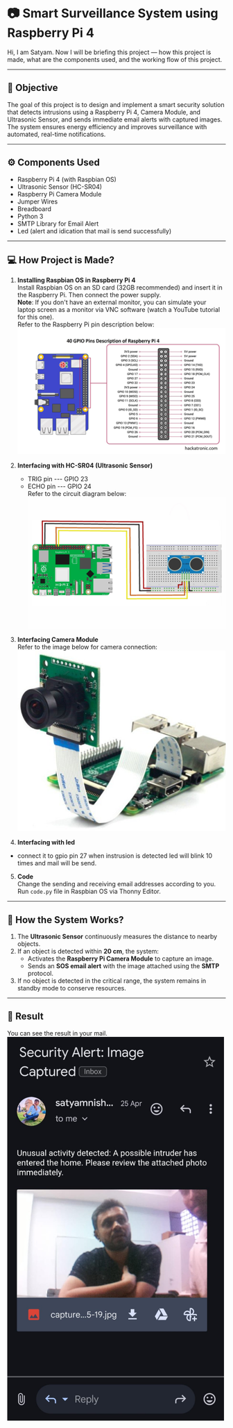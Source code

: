 # 📷 Smart Surveillance System using Raspberry Pi 4

Hi, I am Satyam. Now I will be briefing this project — how this project is made, what are the components used, and the working flow of this project.

---

## 🧠 Objective

The goal of this project is to design and implement a smart security solution that detects intrusions using a Raspberry Pi 4, Camera Module, and Ultrasonic Sensor, and sends immediate email alerts with captured images. The system ensures energy efficiency and improves surveillance with automated, real-time notifications.

---

## ⚙️ Components Used

- Raspberry Pi 4 (with Raspbian OS)
- Ultrasonic Sensor (HC-SR04)
- Raspberry Pi Camera Module
- Jumper Wires
- Breadboard
- Python 3
- SMTP Library for Email Alert
- Led (alert and idication that mail is send successfully)

---  

## 💻 How Project is Made?

1. **Installing Raspbian OS in Raspberry Pi 4**  
   Install Raspbian OS on an SD card (32GB recommended) and insert it in the Raspberry Pi. Then connect the power supply.  
   **Note**: If you don't have an external monitor, you can simulate your laptop screen as a monitor via VNC software (watch a YouTube tutorial for this one).  
   Refer to the Raspberry Pi pin description below:  
   ![Raspberry Pi Pin Description](images/raspberrypi_pin_description.jpg)

2. **Interfacing with HC-SR04 (Ultrasonic Sensor)**  
   - TRIG pin --- GPIO 23  
   - ECHO pin --- GPIO 24  
   Refer to the circuit diagram below:  
   ![Circuit Diagram](images/circuitdiagram1.jpg)

3. **Interfacing Camera Module**  
   Refer to the image below for camera connection:  
   ![Camera Module Connection](images/camera_module_connection.png)

4. **Interfacing with led**  
- connect it to gpio pin 27 
when instrusion is detected led will blink 10 times and mail will be send.

5. **Code**  
   Change the sending and receiving email addresses according to you.  
   Run `code.py` file in Raspbian OS via Thonny Editor.


---

## 🔁 How the System Works?

1. The **Ultrasonic Sensor** continuously measures the distance to nearby objects.
2. If an object is detected within **20 cm**, the system:
   - Activates the **Raspberry Pi Camera Module** to capture an image.
   - Sends an **SOS email alert** with the image attached using the **SMTP** protocol.
3. If no object is detected in the critical range, the system remains in standby mode to conserve resources.

---

## 📸 Result

You can see the result in your mail.  
<img src="images/result.jpg" alt="Result Output" width="500"/>
